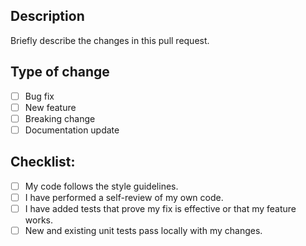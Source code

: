 ## Description

Briefly describe the changes in this pull request.

## Type of change

- [ ] Bug fix
- [ ] New feature
- [ ] Breaking change
- [ ] Documentation update

## Checklist:

- [ ] My code follows the style guidelines.
- [ ] I have performed a self-review of my own code.
- [ ] I have added tests that prove my fix is effective or that my feature works.
- [ ] New and existing unit tests pass locally with my changes.